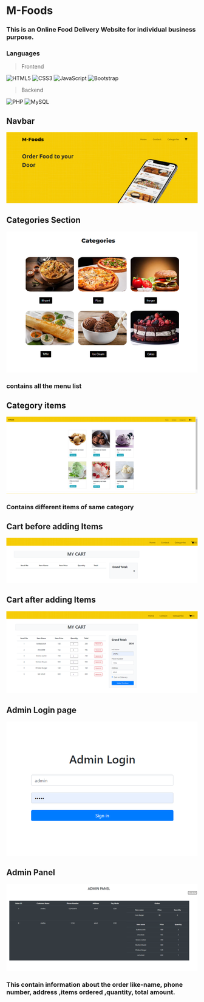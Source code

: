 # M-Foods

### This is an **Online Food Delivery** Website for individual business purpose.

### Languages

> Frontend  

![HTML5](https://img.shields.io/badge/html5-%23E34F26.svg?style=for-the-badge&logo=html5&logoColor=white)
![CSS3](https://img.shields.io/badge/css3-%231572B6.svg?style=for-the-badge&logo=css3&logoColor=white)
![JavaScript](https://img.shields.io/badge/javascript-%23323330.svg?style=for-the-badge&logo=javascript&logoColor=%23F7DF1E)
![Bootstrap](https://img.shields.io/badge/bootstrap-%23563D7C.svg?style=for-the-badge&logo=bootstrap&logoColor=white)

> Backend

![PHP](https://img.shields.io/badge/php-%23777BB4.svg?style=for-the-badge&logo=php&logoColor=white)
![MySQL](https://img.shields.io/badge/mysql-%2300f.svg?style=for-the-badge&logo=mysql&logoColor=white)

## Navbar
![Navbar](screenshots/navbar.png)

## Categories Section
![Categories Section](screenshots/categories.png)
### contains all the menu  list

## Category items
![Items](screenshots/category_item.png)
### Contains different items of same category

## Cart before adding Items
![Before adding items](screenshots/before.png)

## Cart after adding Items
![After adding items](screenshots/after.png)

## Admin Login page
![Admin Login page](screenshots/admin.png)

## Admin Panel
![After panel](screenshots/Admin_panel.png)

### This contain information about the order like-name, phone number, address ,items ordered ,quantity, total amount.
